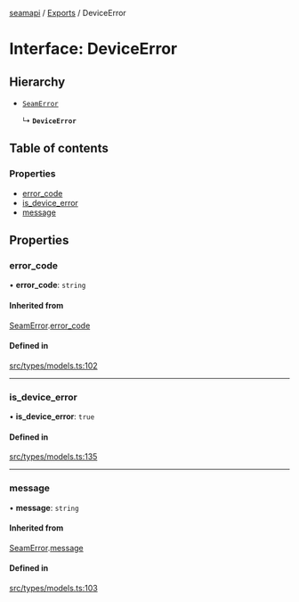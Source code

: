 [seamapi](../README.md) / [Exports](../modules.md) / DeviceError

# Interface: DeviceError

## Hierarchy

- [`SeamError`](SeamError.md)

  ↳ **`DeviceError`**

## Table of contents

### Properties

- [error\_code](DeviceError.md#error_code)
- [is\_device\_error](DeviceError.md#is_device_error)
- [message](DeviceError.md#message)

## Properties

### error\_code

• **error\_code**: `string`

#### Inherited from

[SeamError](SeamError.md).[error_code](SeamError.md#error_code)

#### Defined in

[src/types/models.ts:102](https://github.com/seamapi/javascript/blob/main/src/types/models.ts#L102)

___

### is\_device\_error

• **is\_device\_error**: ``true``

#### Defined in

[src/types/models.ts:135](https://github.com/seamapi/javascript/blob/main/src/types/models.ts#L135)

___

### message

• **message**: `string`

#### Inherited from

[SeamError](SeamError.md).[message](SeamError.md#message)

#### Defined in

[src/types/models.ts:103](https://github.com/seamapi/javascript/blob/main/src/types/models.ts#L103)
